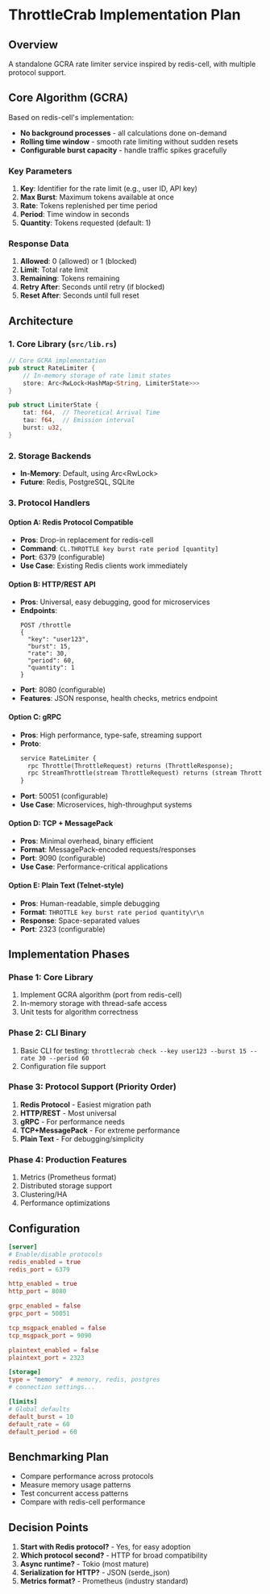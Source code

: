 # ThrottleCrab Implementation Plan

## Overview
A standalone GCRA rate limiter service inspired by redis-cell, with multiple protocol support.

## Core Algorithm (GCRA)
Based on redis-cell's implementation:
- **No background processes** - all calculations done on-demand
- **Rolling time window** - smooth rate limiting without sudden resets
- **Configurable burst capacity** - handle traffic spikes gracefully

### Key Parameters
1. **Key**: Identifier for the rate limit (e.g., user ID, API key)
2. **Max Burst**: Maximum tokens available at once
3. **Rate**: Tokens replenished per time period
4. **Period**: Time window in seconds
5. **Quantity**: Tokens requested (default: 1)

### Response Data
1. **Allowed**: 0 (allowed) or 1 (blocked)
2. **Limit**: Total rate limit
3. **Remaining**: Tokens remaining
4. **Retry After**: Seconds until retry (if blocked)
5. **Reset After**: Seconds until full reset

## Architecture

### 1. Core Library (`src/lib.rs`)
```rust
// Core GCRA implementation
pub struct RateLimiter {
    // In-memory storage of rate limit states
    store: Arc<RwLock<HashMap<String, LimiterState>>>
}

pub struct LimiterState {
    tat: f64,  // Theoretical Arrival Time
    tau: f64,  // Emission interval
    burst: u32,
}
```

### 2. Storage Backends
- **In-Memory**: Default, using Arc<RwLock<HashMap>>
- **Future**: Redis, PostgreSQL, SQLite

### 3. Protocol Handlers

#### Option A: Redis Protocol Compatible
- **Pros**: Drop-in replacement for redis-cell
- **Command**: `CL.THROTTLE key burst rate period [quantity]`
- **Port**: 6379 (configurable)
- **Use Case**: Existing Redis clients work immediately

#### Option B: HTTP/REST API
- **Pros**: Universal, easy debugging, good for microservices
- **Endpoints**:
  ```
  POST /throttle
  {
    "key": "user123",
    "burst": 15,
    "rate": 30,
    "period": 60,
    "quantity": 1
  }
  ```
- **Port**: 8080 (configurable)
- **Features**: JSON response, health checks, metrics endpoint

#### Option C: gRPC
- **Pros**: High performance, type-safe, streaming support
- **Proto**:
  ```proto
  service RateLimiter {
    rpc Throttle(ThrottleRequest) returns (ThrottleResponse);
    rpc StreamThrottle(stream ThrottleRequest) returns (stream ThrottleResponse);
  }
  ```
- **Port**: 50051 (configurable)
- **Use Case**: Microservices, high-throughput systems

#### Option D: TCP + MessagePack
- **Pros**: Minimal overhead, binary efficient
- **Format**: MessagePack-encoded requests/responses
- **Port**: 9090 (configurable)
- **Use Case**: Performance-critical applications

#### Option E: Plain Text (Telnet-style)
- **Pros**: Human-readable, simple debugging
- **Format**: `THROTTLE key burst rate period quantity\r\n`
- **Response**: Space-separated values
- **Port**: 2323 (configurable)

## Implementation Phases

### Phase 1: Core Library
1. Implement GCRA algorithm (port from redis-cell)
2. In-memory storage with thread-safe access
3. Unit tests for algorithm correctness

### Phase 2: CLI Binary
1. Basic CLI for testing: `throttlecrab check --key user123 --burst 15 --rate 30 --period 60`
2. Configuration file support

### Phase 3: Protocol Support (Priority Order)
1. **Redis Protocol** - Easiest migration path
2. **HTTP/REST** - Most universal
3. **gRPC** - For performance needs
4. **TCP+MessagePack** - For extreme performance
5. **Plain Text** - For debugging/simplicity

### Phase 4: Production Features
1. Metrics (Prometheus format)
2. Distributed storage support
3. Clustering/HA
4. Performance optimizations

## Configuration
```toml
[server]
# Enable/disable protocols
redis_enabled = true
redis_port = 6379

http_enabled = true
http_port = 8080

grpc_enabled = false
grpc_port = 50051

tcp_msgpack_enabled = false
tcp_msgpack_port = 9090

plaintext_enabled = false
plaintext_port = 2323

[storage]
type = "memory"  # memory, redis, postgres
# connection settings...

[limits]
# Global defaults
default_burst = 10
default_rate = 60
default_period = 60
```

## Benchmarking Plan
- Compare performance across protocols
- Measure memory usage patterns
- Test concurrent access patterns
- Compare with redis-cell performance

## Decision Points
1. **Start with Redis protocol?** - Yes, for easy adoption
2. **Which protocol second?** - HTTP for broad compatibility
3. **Async runtime?** - Tokio (most mature)
4. **Serialization for HTTP?** - JSON (serde_json)
5. **Metrics format?** - Prometheus (industry standard)